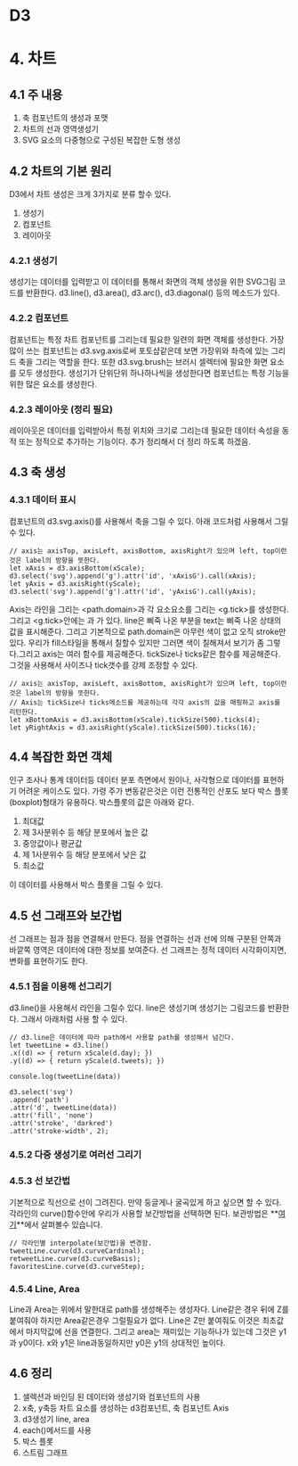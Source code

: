 D3
======================

# 4. 차트
## 4.1 주 내용
1. 축 컴포넌트의 생성과 포맷
2. 차트의 선과 영역생성기
3. SVG 요소의 다중형으로 구성된 복잡한 도형 생성

## 4.2 차트의 기본 원리
D3에서 차트 생성은 크게 3가지로 분류 할수 있다. 
1. 생성기
2. 컴포넌트
3. 레이아웃

### 4.2.1 생성기
생성기는 데이터를 입력받고 이 데이터를 통해서 화면의 객체 생성을 위한 SVG그림 코드를 반환한다. d3.line(), d3.area(), d3.arc(), d3.diagonal() 등의 메소드가 있다.
### 4.2.2 컴포넌트
컴포넌트는 특정 차트 컴포넌트를 그리는데 필요한 일련의 화면 객체를 생성한다. 가장 많이 쓰는 컴포넌트는 d3.svg.axis로써 포토샵같은데 보면 가장위와 좌측에 있는 그리드 축을 그리는 역할을 한다. 또한 d3.svg.brush는 브러시 셀렉터에 필요한 화면 요소를 모두 생성한다. 생성기가 단위단위 하나하나씩을 생성한다면 컴포넌트는 특정 기능을 위한 많은 요소를 생성한다.
### 4.2.3 레이아웃 (정리 필요)
레이아웃은 데이터를 입력받아서 특정 위치와 크기로 그리는데 필요한 데이터 속성을 동적 또는 정적으로 추가하는 기능이다. 추가 정리해서 더 정리 하도록 하겠음.
## 4.3 축 생성
### 4.3.1 데이터 표시
컴포넌트의 d3.svg.axis()를 사용해서 축을 그릴 수 있다. 아래 코드처럼 사용해서 그릴 수 있다.

    // axis는 axisTop, axisLeft, axisBottom, axisRight가 있으며 left, top이런 것은 label의 방향을 뜻한다.
	let xAxis = d3.axisBottom(xScale);
	d3.select('svg').append('g').attr('id', 'xAxisG').call(xAxis);
	let yAxis = d3.axisRight(yScale);
	d3.select('svg').append('g').attr('id', 'yAxisG').call(yAxis);

Axis는 라인을 그리는 <path.domain>과 각 요소요소를 그리는 <g.tick>를 생성한다. 그리고 <g.tick>안에는 <line>과 <text>가 있다. line은 삐죽 나온 부분을 text는 삐죽 나온 상태의 값을 표시해준다. 그리고 기본적으로 path.domain은 아무런 색이 없고 오직 stroke만 있다. 우리가 fill스타일을 통해서 칠할수 있지만 그러면 색이 칠해져서 보기가 좀 그렇다.그리고 axis는 여러 함수를 제공해준다. tickSize나 ticks같은 함수를 제공해준다. 그것을 사용해서 사이즈나 tick갯수를 강제 조정할 수 있다.

    // axis는 axisTop, axisLeft, axisBottom, axisRight가 있으며 left, top이런 것은 label의 방향을 뜻한다.
	// Axis는 tickSize나 ticks메소드를 제공하는데 각각 axis의 값을 매핑하고 axis를 리턴한다.
	let xBottomAxis = d3.axisBottom(xScale).tickSize(500).ticks(4);
	let yRightAxis = d3.axisRight(yScale).tickSize(500).ticks(16);

## 4.4 복잡한 화면 객체
인구 조사나 통계 데이터등 데이터 분포 측면에서 원이나, 사각형으로 데이터를 표현하기 어려운 케이스도 있다. 가령 주가 변동같은것은 이런 전통적인 산포도 보다 박스 플롯(boxplot)형태가 유용하다. 박스플롯의 값은 아래와 같다.
1. 최대값
2. 제 3사분위수 등 해당 분포에서 높은 값
3. 중앙값이나 평균값
4. 제 1사분위수 등 해당 분포에서 낮은 값
5. 최소값

이 데이터를 사용해서 박스 플롯을 그릴 수 있다.
## 4.5 선 그래프와 보간법
선 그래프는 점과 점을 연결해서 만든다. 점을 연결하는 선과 선에 의해 구분된 안쪽과 바깥쪽 영역은 데이터에 대한 정보를 보여준다. 선 그래프는 정적 데이터 시각화이지면, 변화를 표현하기도 한다.
### 4.5.1 점을 이용해 선그리기
d3.line()을 사용해서 라인을 그릴수 있다. line은 생성기며 생성기는 그림코드를 반환한다. 그래서 아래처럼 사용 할 수 있다.

    // d3.line은 데이터에 따라 path에서 사용할 path를 생성해서 넘긴다.
	let tweetLine = d3.line()
	.x((d) => { return xScale(d.day); })
	.y((d) => { return yScale(d.tweets); })

	console.log(tweetLine(data))

	d3.select('svg')
	.append('path')
	.attr('d', tweetLine(data))
	.attr('fill', 'none')
	.attr('stroke', 'darkred')
	.attr('stroke-width', 2);

### 4.5.2 다중 생성기로 여러선 그리기
### 4.5.3 선 보간법
기본적으로 직선으로 선이 그려진다. 만약 둥글게나 굴곡있게 하고 싶으면 할 수 있다. 각라인의 curve()함수안에 우리가 사용할 보간방법을 선택하면 된다. 보관방법은 **[여기](https://github.com/d3/d3-shape#curves)**에서 살펴볼수 있습니다.

    // 각라인별 interpolate(보간법)을 변경함.
	tweetLine.curve(d3.curveCardinal);
	retweetLine.curve(d3.curveBasis);
	favoritesLine.curve(d3.curveStep);

### 4.5.4 Line, Area
Line과 Area는 위에서 말한대로 path를 생성해주는 생성자다. Line같은 경우 뒤에 Z를 붙여줘야 하지만 Area같은경우 그럴필요가 없다. Line은 Z만 붙여줘도 이것은 최초값에서 마지막값에 선을 연결한다. 그리고 area는 재미있는 기능하나가 있는데 그것은 y1과 y0이다. x와 y1은 line과동일하지만 y0은 y1의 상대적인 높이다.

## 4.6 정리
1. 셀렉션과 바인딩 된 데이터와 생성기와 컴포넌트의 사용
2. x축, y축등 차트 요소를 생성하는 d3컴포넌트, 축 컴포넌트 Axis
3. d3생성기 line, area
4. each()메서드를 사용
5. 박스 플롯
6. 스트림 그래프

